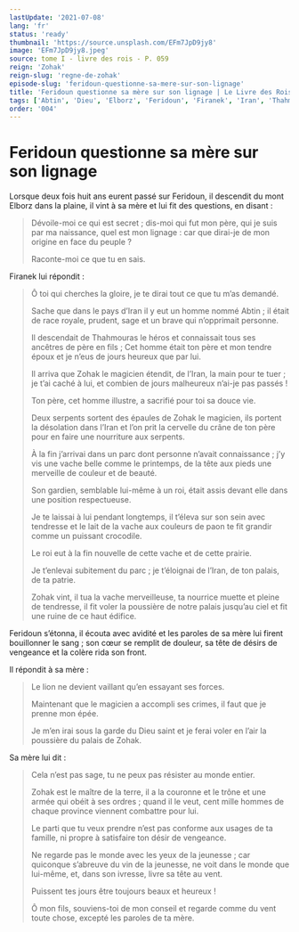 ```yaml
---
lastUpdate: '2021-07-08'
lang: 'fr'
status: 'ready'
thumbnail: 'https://source.unsplash.com/EFm7JpD9jy8'
image: 'EFm7JpD9jy8.jpeg'
source: tome I - livre des rois - P. 059
reign: 'Zohak'
reign-slug: 'regne-de-zohak'
episode-slug: 'feridoun-questionne-sa-mere-sur-son-lignage'
title: 'Feridoun questionne sa mère sur son lignage | Le Livre des Rois | Shâhnâmeh'
tags: ['Abtin', 'Dieu', 'Elborz', 'Feridoun', 'Firanek', 'Iran', 'Thahmouras', 'Zohak']
order: '004'
---
```


<!-- LTeX: language=fr -->

# Feridoun questionne sa mère sur son lignage

Lorsque deux fois huit ans eurent passé sur Feridoun, il descendit du mont Elborz dans la plaine, il vint à sa mère et lui fit des questions, en disant :

> Dévoile-moi ce qui est secret ; dis-moi qui fut mon père, qui je suis par ma naissance, quel est mon lignage : car que dirai-je de mon origine en face du peuple ?
>
> Raconte-moi ce que tu en sais.

Firanek lui répondit :

> Ô toi qui cherches la gloire, je te dirai tout ce que tu m’as demandé.
>
> Sache que dans le pays d’Iran il y eut un homme nommé Abtin ; il était de race royale, prudent, sage et un brave qui n’opprimait personne.
>
> Il descendait de Thahmouras le héros et connaissait tous ses ancêtres de père en fils ; Cet homme était ton père et mon tendre époux et je n’eus de jours heureux que par lui.
>
> Il arriva que Zohak le magicien étendit, de l’Iran, la main pour te tuer ; je t’ai caché à lui, et combien de jours malheureux n’ai-je pas passés !
>
> Ton père, cet homme illustre, a sacrifié pour toi sa douce vie.
>
> Deux serpents sortent des épaules de Zohak le magicien, ils portent la désolation dans l’Iran et l’on prit la cervelle du crâne de ton père pour en faire une nourriture aux serpents.
>
> À la fin j’arrivai dans un parc dont personne n’avait connaissance ; j’y vis une vache belle comme le printemps, de la tête aux pieds une merveille de couleur et de beauté.
>
> Son gardien, semblable lui-même à un roi, était assis devant elle dans une position respectueuse.
>
> Je te laissai à lui pendant longtemps, il t’éleva sur son sein avec tendresse et le lait de la vache aux couleurs de paon te fit grandir comme un puissant crocodile.
>
> Le roi eut à la fin nouvelle de cette vache et de cette prairie.
>
> Je t’enlevai subitement du parc ; je t’éloignai de l’Iran, de ton palais, de ta patrie.
>
> Zohak vint, il tua la vache merveilleuse, ta nourrice muette et pleine de tendresse, il fit voler la poussière de notre palais jusqu’au ciel et fit une ruine de ce haut édifice.

Feridoun s’étonna, il écouta avec avidité et les paroles de sa mère lui firent bouillonner le sang ; son cœur se remplit de douleur, sa tête de désirs de vengeance et la colère rida son front.

Il répondit à sa mère :

> Le lion ne devient vaillant qu’en essayant ses forces.
>
> Maintenant que le magicien a accompli ses crimes, il faut que je prenne mon épée.
>
> Je m’en irai sous la garde du Dieu saint et je ferai voler en l’air la poussière du palais de Zohak.

Sa mère lui dit :

> Cela n’est pas sage, tu ne peux pas résister au monde entier.
>
> Zohak est le maître de la terre, il a la couronne et le trône et une armée qui obéit à ses ordres ; quand il le veut, cent mille hommes de chaque province viennent combattre pour lui.
>
> Le parti que tu veux prendre n’est pas conforme aux usages de ta famille, ni propre à satisfaire ton désir de vengeance.
>
> Ne regarde pas le monde avec les yeux de la jeunesse ; car quiconque s’abreuve du vin de la jeunesse, ne voit dans le monde que lui-même, et, dans son ivresse, livre sa tête au vent.
>
> Puissent tes jours être toujours beaux et heureux !
>
> Ô mon fils, souviens-toi de mon conseil et regarde comme du vent toute chose, excepté les paroles de ta mère.
